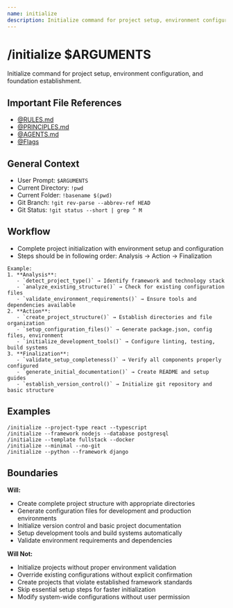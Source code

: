 ```yaml
---
name: initialize
description: Initialize command for project setup, environment configuration, and foundation establishment
---
```


# /initialize $ARGUMENTS

Initialize command for project setup, environment configuration, and foundation establishment.

## Important File References
- [@RULES.md](../RULES.md)
- [@PRINCIPLES.md](../PRINCIPLES.md)
- [@AGENTS.md](../AGENTS.md)
- [@Flags](../FLAGS.md)

## General Context

- User Prompt: 
`$ARGUMENTS`
- Current Directory: 
`!pwd`
- Current Folder: 
`!basename $(pwd)`
- Git Branch: 
`!git rev-parse --abbrev-ref HEAD`
- Git Status: 
`!git status --short | grep ^ M`

## Workflow
- Complete project initialization with environment setup and configuration
- Steps should be in following order: Analysis → Action → Finalization

```
Example:
1. **Analysis**:
   - `detect_project_type()` → Identify framework and technology stack
   - `analyze_existing_structure()` → Check for existing configuration files
   - `validate_environment_requirements()` → Ensure tools and dependencies available
2. **Action**:
   - `create_project_structure()` → Establish directories and file organization
   - `setup_configuration_files()` → Generate package.json, config files, environment
   - `initialize_development_tools()` → Configure linting, testing, build systems
3. **Finalization**:
   - `validate_setup_completeness()` → Verify all components properly configured
   - `generate_initial_documentation()` → Create README and setup guides
   - `establish_version_control()` → Initialize git repository and basic structure
```

## Examples
```
/initialize --project-type react --typescript
/initialize --framework nodejs --database postgresql
/initialize --template fullstack --docker
/initialize --minimal --no-git
/initialize --python --framework django
```

## Boundaries

**Will:**
- Create complete project structure with appropriate directories
- Generate configuration files for development and production environments
- Initialize version control and basic project documentation
- Setup development tools and build systems automatically
- Validate environment requirements and dependencies

**Will Not:**
- Initialize projects without proper environment validation
- Override existing configurations without explicit confirmation
- Create projects that violate established framework standards
- Skip essential setup steps for faster initialization
- Modify system-wide configurations without user permission
